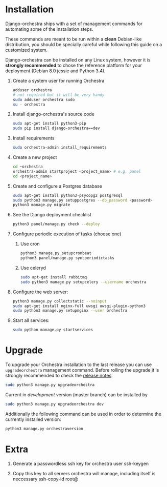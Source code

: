 Installation
============

Django-orchestra ships with a set of management commands for automating some of the installation steps.

These commands are meant to be run within a **clean** Debian-like distribution, you should be specially careful while following this guide on a customized system.

Django-orchestra can be installed on any Linux system, however it is **strongly recommended** to chose the reference platform for your deployment (Debian 8.0 jessie and Python 3.4).


1. Create a system user for running Orchestra
    ```bash
    adduser orchestra
    # not required but it will be very handy
    sudo adduser orchestra sudo
    su - orchestra
    ```

2. Install django-orchestra's source code
    ```bash
    sudo apt-get install python3-pip
    sudo pip install django-orchestra==dev
    ```

3. Install requirements
    ```bash
    sudo orchestra-admin install_requirements
    ```

4. Create a new project
    ```bash
    cd ~orchestra
    orchestra-admin startproject <project_name> # e.g. panel
    cd <project_name>
    ```

5. Create and configure a Postgres database
    ```bash
    sudo apt-get install python3-psycopg2 postgresql
    sudo python3 manage.py setuppostgres --db_password <password>
    python3 manage.py migrate
    ```


6. See the Django deployment checklist
    ```bash
    python3 panel/manage.py check --deploy
    ```


6. Configure periodic execution of tasks (choose one)
    1. Use cron
        ```bash
        python3 manage.py setupcronbeat
        python3 panel/manage.py syncperiodictasks
        ```

    2. Use celeryd
        ```bash
        sudo apt-get install rabbitmq
        sudo python3 manage.py setupcelery --username orchestra
        ```


8. Configure the web server:
    ```bash
    python3 manage.py collectstatic --noinput
    sudo apt-get install nginx-full uwsgi uwsgi-plugin-python3
    sudo python3 manage.py setupnginx --user orchestra
    ```

9. Start all services:
    ```bash
    sudo python manage.py startservices
    ```


Upgrade
=======
To upgrade your Orchestra installation to the last release you can use `upgradeorchestra` management command. Before rolling the upgrade it is strongly recommended to check the [release notes](http://django-orchestra.readthedocs.org/en/latest/).
```bash
sudo python3 manage.py upgradeorchestra
```

Current in *development* version (master branch) can be installed by
```bash
sudo python3 manage.py upgradeorchestra dev
```

Additionally the following command can be used in order to determine the currently installed version:
```bash
python3 manage.py orchestraversion
```



Extra
=====

1. Generate a passwordless ssh key for orchestra user
ssh-keygen

2. Copy this key to all servers orchestra will manage, including itself is neccessary
ssh-copy-id root@<server-address>

